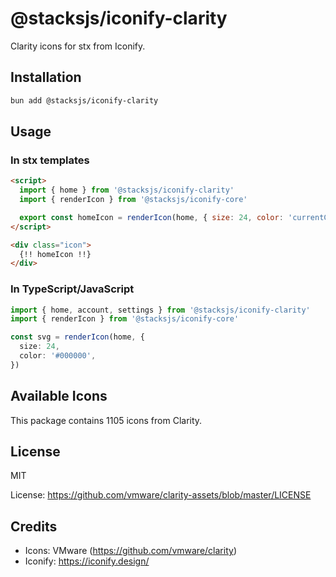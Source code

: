 # @stacksjs/iconify-clarity

Clarity icons for stx from Iconify.

## Installation

```bash
bun add @stacksjs/iconify-clarity
```

## Usage

### In stx templates

```html
<script>
  import { home } from '@stacksjs/iconify-clarity'
  import { renderIcon } from '@stacksjs/iconify-core'

  export const homeIcon = renderIcon(home, { size: 24, color: 'currentColor' })
</script>

<div class="icon">
  {!! homeIcon !!}
</div>
```

### In TypeScript/JavaScript

```typescript
import { home, account, settings } from '@stacksjs/iconify-clarity'
import { renderIcon } from '@stacksjs/iconify-core'

const svg = renderIcon(home, {
  size: 24,
  color: '#000000',
})
```

## Available Icons

This package contains 1105 icons from Clarity.

## License

MIT

License: https://github.com/vmware/clarity-assets/blob/master/LICENSE

## Credits

- Icons: VMware (https://github.com/vmware/clarity)
- Iconify: https://iconify.design/
